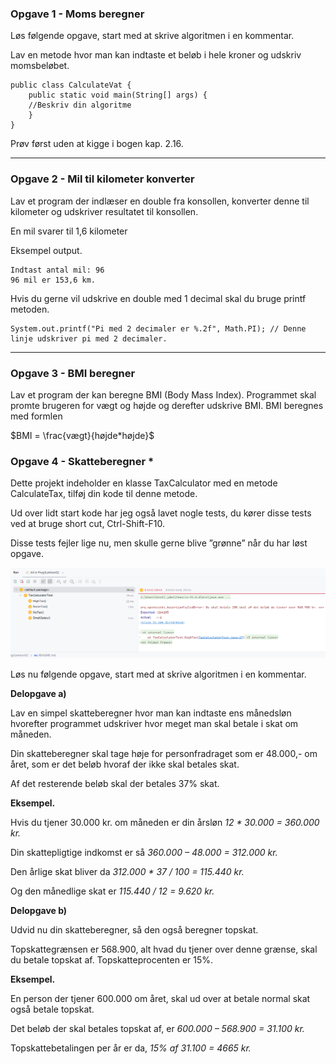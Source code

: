 ### Opgave 1 - Moms beregner

Løs følgende opgave, start med at skrive algoritmen i en kommentar.

Lav en metode hvor man kan indtaste et beløb i hele kroner og udskriv momsbeløbet.


    public class CalculateVat {
        public static void main(String[] args) {
        //Beskriv din algoritme
        }
    }

Prøv først uden at kigge i bogen kap. 2.16.

---

### Opgave 2 - Mil til kilometer konverter

Lav et program der indlæser en double fra konsollen, konverter denne til kilometer og 
udskriver resultatet til konsollen. 

En mil svarer til 1,6 kilometer 

Eksempel output.

    Indtast antal mil: 96
    96 mil er 153,6 km.

Hvis du gerne vil udskrive en double med 1 decimal skal du bruge printf metoden.

    System.out.printf("Pi med 2 decimaler er %.2f", Math.PI); // Denne linje udskriver pi med 2 decimaler.

---

### Opgave 3 - BMI beregner

Lav et program der kan beregne BMI (Body Mass Index). Programmet skal promte brugeren for vægt og højde og derefter 
udskrive BMI. BMI beregnes med formlen 

$BMI = \frac{vægt}{højde*højde}$

### Opgave 4  - Skatteberegner *

Dette projekt indeholder en klasse TaxCalculator med en metode CalculateTax, tilføj din
kode til denne metode.

Ud over lidt start kode har jeg også lavet nogle tests, du kører disse tests ved at bruge short
cut, Ctrl-Shift-F10. 

Disse tests fejler lige nu, men skulle gerne blive ”grønne” når du har løst
opgave.

![testrunner.png](resources/images/testrunner.png)

Løs nu følgende opgave, start med at skrive algoritmen i en kommentar.

**Delopgave a)**

Lav en simpel skatteberegner hvor man kan indtaste ens månedsløn hvorefter programmet
udskriver hvor meget man skal betale i skat om måneden.

Din skatteberegner skal tage høje for personfradraget som er 48.000,- om året, som er det
beløb hvoraf der ikke skal betales skat. 

Af det resterende beløb skal der betales 37% skat.

**Eksempel.**

Hvis du tjener 30.000 kr. om måneden er din årsløn *12 * 30.000 = 360.000 kr.*

Din skattepligtige indkomst er så *360.000 – 48.000 = 312.000 kr.*

Den årlige skat bliver da *312.000 * 37 / 100 = 115.440 kr.*

Og den månedlige skat er *115.440 / 12 = 9.620 kr.*

**Delopgave b)**

Udvid nu din skatteberegner, så den også beregner topskat. 

Topskattegrænsen er 568.900, alt hvad du tjener over denne grænse, skal du betale topskat af. Topskatteprocenten er 15%.

**Eksempel.**

En person der tjener 600.000 om året, skal ud over at betale normal skat også betale topskat.

Det beløb der skal betales topskat af, er *600.000 – 568.900 = 31.100 kr.*

Topskattebetalingen per år er da, *15% af 31.100 = 4665 kr.*